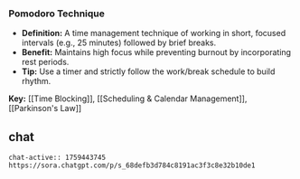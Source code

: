 ### Pomodoro Technique

- **Definition:** A time management technique of working in short, focused intervals (e.g., 25 minutes) followed by brief breaks.
- **Benefit:** Maintains high focus while preventing burnout by incorporating rest periods.
- **Tip:** Use a timer and strictly follow the work/break schedule to build rhythm.

**Key:** [[Time Blocking]], [[Scheduling & Calendar Management]], [[Parkinson's Law]]

## chat
```smart-chatgpt
chat-active:: 1759443745 https://sora.chatgpt.com/p/s_68defb3d784c8191ac3f3c8e32b10de1
```
